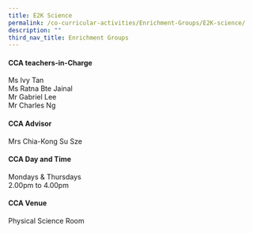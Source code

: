 ```yaml
---
title: E2K Science
permalink: /co-curricular-activities/Enrichment-Groups/E2K-science/
description: ""
third_nav_title: Enrichment Groups
---
```

#### **CCA teachers-in-Charge**
Ms Ivy Tan <br>
Ms Ratna Bte Jainal <br>
Mr Gabriel Lee <br>
Mr Charles Ng

#### **CCA Advisor**
Mrs Chia-Kong Su Sze

#### **CCA Day and Time**
Mondays &amp; Thursdays <br>
2.00pm to 4.00pm

#### **CCA Venue**
Physical Science Room